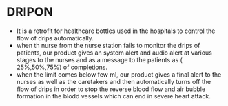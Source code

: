 # DRIPON

- It is  a retrofit for healthcare bottles used in the hospitals to control the flow of drips automatically.
- when th nurse from the nurse station fails to monitor the drips of patients, our product gives an system alert and audio alert at various stages to the nurses and as a message to the patients as ( 25%,50%,75%) of completions. 
- when the limit comes below few ml, our product gives a final alert to the nurses as well as the caretakers and then automatically turns off the flow of drips in order to stop the reverse blood flow and air bubble formation in the blodd vessels which can end in severe heart attack.
